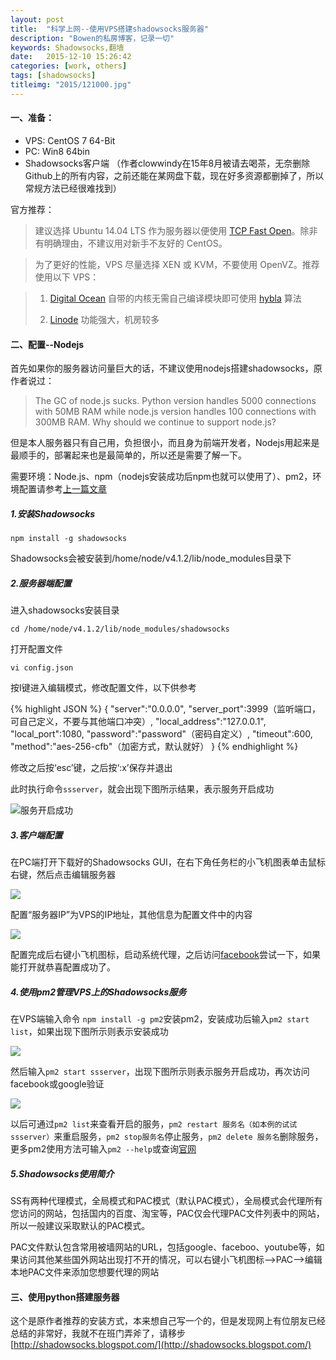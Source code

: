 ```yaml
---
layout: post
title:  "科学上网--使用VPS搭建shadowsocks服务器"
description: "Bowen的私房博客，记录一切"
keywords: Shadowsocks,翻墙
date:   2015-12-10 15:26:42
categories: [work, others]
tags: [shadowsocks]
titleimg: "2015/121000.jpg"
---
```


#### 一、准备：
- VPS: CentOS 7 64-Bit
- PC: Win8 64bin
- Shadowsocks客户端 （作者clowwindy在15年8月被请去喝茶，无奈删除Github上的所有内容，之前还能在某网盘下载，现在好多资源都删掉了，所以常规方法已经很难找到）

官方推荐：

> 建议选择 Ubuntu 14.04 LTS 作为服务器以便使用 [TCP Fast Open](https://github.com/shadowsocks/shadowsocks/wiki/TCP-Fast-Open)。除非有明确理由，不建议用对新手不友好的 CentOS。

> 为了更好的性能，VPS 尽量选择 XEN 或 KVM，不要使用 OpenVZ。推荐使用以下 VPS：

>1. [Digital Ocean](https://www.digitalocean.com/?refcode=b1cddd149721) 自带的内核无需自己编译模块即可使用 [hybla](https://github.com/shadowsocks/shadowsocks/wiki/Optimizing-Shadowsocks) 算法
>
>2. [Linode](https://www.linode.com/?r=e7932c8b03f9abc8aab71663b90b689a676402d1) 功能强大，机房较多

#### 二、配置--Nodejs

首先如果你的服务器访问量巨大的话，不建议使用nodejs搭建shadowsocks，原作者说过：

> The GC of node.js sucks.
Python version handles 5000 connections with 50MB RAM while node.js version handles 100 connections with 300MB RAM. Why should we continue to support node.js?

但是本人服务器只有自己用，负担很小，而且身为前端开发者，Nodejs用起来是最顺手的，部署起来也是最简单的，所以还是需要了解一下。

需要环境：Node.js、npm（nodejs安装成功后npm也就可以使用了）、pm2，环境配置请参考[上一篇文章](http://zbw.name/blog/2015/10/08/aliyun-nodejs/)

##### 1.安装Shadowsocks

`npm install -g shadowsocks`

Shadowsocks会被安装到/home/node/v4.1.2/lib/node_modules目录下

##### 2.服务器端配置

进入shadowsocks安装目录

`cd /home/node/v4.1.2/lib/node_modules/shadowsocks`

打开配置文件

`vi config.json`

按I键进入编辑模式，修改配置文件，以下供参考

{% highlight JSON %}
{
    "server":"0.0.0.0",
    "server_port":3999（监听端口，可自己定义，不要与其他端口冲突）,
    "local_address":"127.0.0.1",
    "local_port":1080,
    "password":"password"（密码自定义）,
    "timeout":600,
    "method":"aes-256-cfb"（加密方式，默认就好）
}
{% endhighlight %}

修改之后按‘esc’键，之后按‘:x’保存并退出

此时执行命令`ssserver`，就会出现下图所示结果，表示服务开启成功

![服务开启成功](http://bowen-blog.b0.upaiyun.com/img/2015/121001.png)

##### 3.客户端配置

在PC端打开下载好的Shadowsocks GUI，在右下角任务栏的小飞机图表单击鼠标右键，然后点击编辑服务器

![](http://bowen-blog.b0.upaiyun.com/img/2015/121002.png)

配置“服务器IP”为VPS的IP地址，其他信息为配置文件中的内容

![](http://bowen-blog.b0.upaiyun.com/img/2015/121003.png)

配置完成后右键小飞机图标，启动系统代理，之后访问[facebook](https://www.facebook.com)尝试一下，如果能打开就恭喜配置成功了。

##### 4.使用pm2管理VPS上的Shadowsocks服务

在VPS端输入命令 `npm install -g pm2`安装pm2，安装成功后输入`pm2 start list`，如果出现下图所示则表示安装成功

![](http://bowen-blog.b0.upaiyun.com/img/2015/121004.png)

然后输入`pm2 start ssserver`，出现下图所示则表示服务开启成功，再次访问facebook或google验证

![](http://bowen-blog.b0.upaiyun.com/img/2015/121005.png)

以后可通过`pm2 list`来查看开启的服务，`pm2 restart 服务名（如本例的试试ssserver）`来重启服务，`pm2 stop服务名`停止服务，`pm2 delete 服务名`删除服务，更多pm2使用方法可输入`pm2 --help`或查询[官网](http://pm2.keymetrics.io/)

##### 5.Shadowsocks使用简介

SS有两种代理模式，全局模式和PAC模式（默认PAC模式），全局模式会代理所有您访问的网站，包括国内的百度、淘宝等，PAC仅会代理PAC文件列表中的网站，所以一般建议采取默认的PAC模式。

PAC文件默认包含常用被墙网站的URL，包括google、faceboo、youtube等，如果访问其他某些国外网站出现打不开的情况，可以右键小飞机图标-->PAC-->编辑本地PAC文件来添加您想要代理的网站


#### 三、使用python搭建服务器
这个是原作者推荐的安装方式，本来想自己写一个的，但是发现网上有位朋友已经总结的非常好，我就不在班门弄斧了，请移步 [http://shadowsocks.blogspot.com/](http://shadowsocks.blogspot.com/)